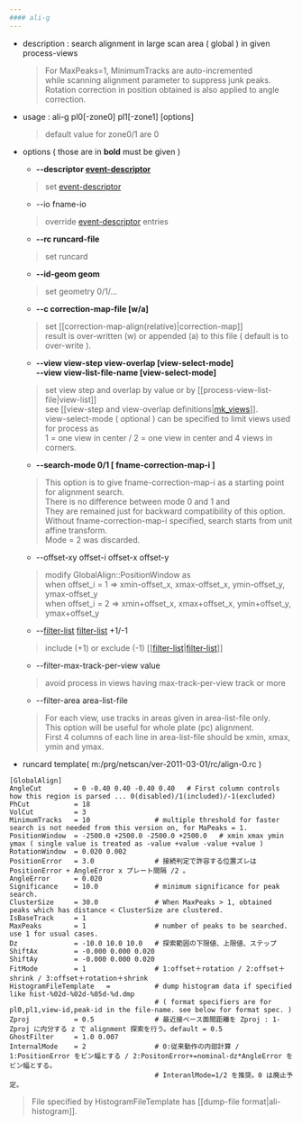 ```yaml
---
#### ali-g
---
```


+ description : search alignment in large scan area ( global ) in given process-views  
  > For MaxPeaks=1, MinimumTracks are auto-incremented  
  > while scanning alignment parameter to suppress junk peaks.  
  > Rotation correction in position obtained is also applied to angle correction.  
+ usage : ali-g pl0[-zone0] pl1[-zone1] [options]  
  > default value for zone0/1 are 0  
+ options ( those are in **bold** must be given )
  - **--descriptor [event-descriptor](event-descriptor)**
  > set [event-descriptor](event-descriptor)  

  - --io fname-io  
  > override [event-descriptor](event-descriptor) entries  

  - **--rc runcard-file**
  > set runcard  

  - **--id-geom geom**
  > set geometry 0/1/...  

  - **--c correction-map-file [w/a]**
  > set [[correction-map-align(relative)|correction-map]]  
  > result is over-written (w) or appended (a) to this file ( default is to over-write ).  

  - **--view view-step view-overlap [view-select-mode]**  
    **--view view-list-file-name [view-select-mode]**
  > set view step and overlap by value or by [[process-view-list-file|view-list]]  
  > see [[view-step and view-overlap definitions|[mk_views](mk_views)]].  
  > view-select-mode ( optional ) can be specified to limit views used for process as  
  > 1 = one view in center / 2 = one view in center and 4 views in corners.  

  - **--search-mode 0/1 \[ fname-correction-map-i \]**
  > This option is to give fname-correction-map-i as a starting point for alignment search.  
  > There is  no difference between mode 0 and 1 and  
  > They are remained just for backward compatibility of this option.  
  > Without fname-correction-map-i specified, search starts from unit affine transform.  
  > Mode = 2 was discarded.  

  - --offset-xy offset-i offset-x offset-y
  > modify GlobalAlign::PositionWindow as  
  > when offset_i = 1 &rArr; xmin-offset_x, xmax-offset_x, ymin-offset_y, ymax-offset_y  
  > when offset_i = 2 &rArr; xmin+offset_x, xmax+offset_x, ymin+offset_y, ymax+offset_y  

  - --[filter-list](filter-list) [filter-list](filter-list) +1/-1
  > include (+1) or exclude (-1) [[[filter-list](filter-list)|[filter-list](filter-list)]]  

  - --filter-max-track-per-view value
  > avoid process in views having max-track-per-view track or more

  - --filter-area area-list-file
  > For each view, use tracks in areas given in area-list-file only.  
  > This option will be useful for whole plate (pc) alignment.  
  > First 4 columns of each line in area-list-file should be xmin, xmax, ymin and ymax.  

+ runcard template( m:/prg/netscan/ver-2011-03-01/rc/align-0.rc )

```
[GlobalAlign]
AngleCut        = 0 -0.40 0.40 -0.40 0.40   # First column controls how this region is parsed ... 0(disabled)/1(included)/-1(excluded)
PhCut           = 18
VolCut          = 3
MinimumTracks   = 10                # multiple threshold for faster search is not needed from this version on, for MaPeaks = 1. 
PositionWindow  = -2500.0 +2500.0 -2500.0 +2500.0   # xmin xmax ymin ymax ( single value is treated as -value +value -value +value )
RotationWindow  = 0.020 0.002
PositionError   = 3.0               # 接続判定で許容する位置ズレは PositionError + AngleError x プレート間隔 /2 。
AngleError      = 0.020
Significance    = 10.0              # minimum significance for peak search. 
ClusterSize     = 30.0              # When MaxPeaks > 1, obtained peaks which has distance < ClusterSize are clustered.  
IsBaseTrack     = 1
MaxPeaks        = 1                 # number of peaks to be searched. use 1 for usual cases. 
Dz              = -10.0 10.0 10.0   # 探索範囲の下限値、上限値、ステップ
ShiftAx         = -0.000 0.000 0.020
ShiftAy         = -0.000 0.000 0.020
FitMode         = 1                 # 1:offset＋rotation / 2:offset＋shrink / 3:offset＋rotation＋shrink
HistogramFileTemplate   =           # dump histogram data if specified like hist-%02d-%02d-%05d-%d.dmp
                                    # ( format specifiers are for pl0,pl1,view-id,peak-id in the file-name. see below for format spec. )
Zproj           = 0.5               # 最近接ベース面間距離を Zproj : 1-Zproj に内分する z で alignment 探索を行う。default = 0.5
GhostFilter     = 1.0 0.007
InternalMode    = 2                 # 0:従来動作の内部計算 / 1:PositionError をビン幅とする / 2:PositonError+=nominal-dz*AngleError をビン幅とする。
                                    # InteranlMode=1/2 を推奨。0 は廃止予定。
```

  > File specified by HistogramFileTemplate has [[dump-file format|ali-histogram]].  

